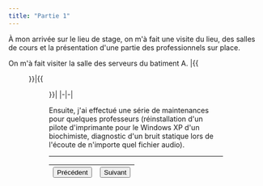 ```yaml
---
title: "Partie 1"
---
```

À mon arrivée sur le lieu de stage, on m'à fait une visite du lieu, des salles de cours et la présentation d'une partie des professionnels sur place.

On m'à fait visiter la salle des serveurs du batiment A.
|{{<figure src="https://vhascoet-pro.github.io/portfolio-bts.github.io/pics/RDS/racks_serveurs.jpg" alt="rack srv" position="center" style="border-radius: 8px;" caption="Armoire de brassage permettant de trier les câbles de l'IUT et les racks des serveurs de fichiers." captionPosition="right" captionStyle="color: black;" >}}|{{<figure src="https://vhascoet-pro.github.io/portfolio-bts.github.io/pics/RDS/racks_telephonie.jpg" alt="rack tel" position="center" style="border-radius: 8px;" caption="Armoire contenant les racks des serveurs de téléphonie" captionPosition="right" captionStyle="color: black;" >}}|
|-|-|

Ensuite, j'ai effectué une série de maintenances pour quelques professeurs (réinstallation d'un pilote d'imprimante pour le Windows XP d'un biochimiste, diagnostic d'un bruit statique lors de l'écoute de n'importe quel fichier audio).

***
|<button onclick="window.location.href='https://vhascoet-pro.github.io/portfolio-bts.github.io/rds2/rds2_1';">Précédent</button>|<button onclick="window.location.href='https://vhascoet-pro.github.io/portfolio-bts.github.io/rds2/rds2_3';">Suivant</button>|
|-|-|
